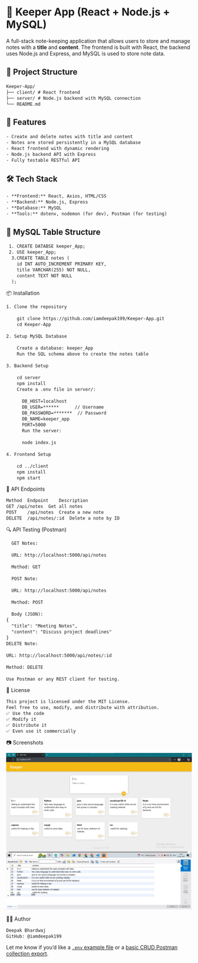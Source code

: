 # 📝 Keeper App (React + Node.js + MySQL)

A full-stack note-keeping application that allows users to store and manage notes with a **title** and **content**. The frontend is built with React, the backend uses Node.js and Express, and MySQL is used to store note data.

## 📁 Project Structure

    Keeper-App/
    ├── client/ # React frontend
    ├── server/ # Node.js backend with MySQL connection
    └── README.md

## 🚀 Features

    - Create and delete notes with title and content
    - Notes are stored persistently in a MySQL database
    - React frontend with dynamic rendering
    - Node.js backend API with Express
    - Fully testable RESTful API

## 🛠️ Tech Stack

    - **Frontend:** React, Axios, HTML/CSS
    - **Backend:** Node.js, Express
    - **Database:** MySQL
    - **Tools:** dotenv, nodemon (for dev), Postman (for testing)


## 🧱 MySQL Table Structure

     1. CREATE DATABSE keeper_App;
     2. USE keeper_App;
      3.CREATE TABLE notes (
        id INT AUTO_INCREMENT PRIMARY KEY,
        title VARCHAR(255) NOT NULL,
        content TEXT NOT NULL
      );

📦 Installation

    1. Clone the repository
    
        git clone https://github.com/iamdeepak199/Keeper-App.git
        cd Keeper-App
    
    2. Setup MySQL Database
    
        Create a database: keeper_App
        Run the SQL schema above to create the notes table
    
    3. Backend Setup
       
        cd server
        npm install
        Create a .env file in server/:
       
          DB_HOST=localhost
          DB_USER=******      // Username
          DB_PASSWORD=*******  // Password
          DB_NAME=keeper_app
          PORT=5000
          Run the server:
    
          node index.js
       
    4. Frontend Setup
       
        cd ../client
        npm install
        npm start
       
🔌 API Endpoints

    Method	Endpoint	Description
    GET	/api/notes	Get all notes
    POST	/api/notes	Create a new note
    DELETE	/api/notes/:id	Delete a note by ID

🔍 API Testing (Postman)

      GET Notes:
      
      URL: http://localhost:5000/api/notes
      
      Method: GET
      
      POST Note:
      
      URL: http://localhost:5000/api/notes
      
      Method: POST
      
      Body (JSON):
    {
      "title": "Meeting Notes",
      "content": "Discuss project deadlines"
    }
    DELETE Note:
    
    URL: http://localhost:5000/api/notes/:id
    
    Method: DELETE
    
    Use Postman or any REST client for testing.

📄 License

    This project is licensed under the MIT License.
    Feel free to use, modify, and distribute with attribution.
    ✅ Use the code
    ✅ Modify it
    ✅ Distribute it
    ✅ Even use it commercially

📷 Screenshots

   ![pic0](https://github.com/iamdeepak199/Keeper-App/blob/main/Keeper%20App.jpg)
   ![pic1](https://github.com/iamdeepak199/Keeper-App/blob/main/database_App.jpg)

👨‍💻 Author

    Deepak Bhardwaj
    GitHub: @iamdeepak199


Let me know if you’d like a [`.env` example file](f) or a [basic CRUD Postman collection export](f).
